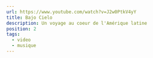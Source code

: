 ```yaml
---
url: https://www.youtube.com/watch?v=J2w0PtkV4yY
title: Bajo Cielo
description: Un voyage au coeur de l'Amérique latine
position: 2
tags:
  - video
  - musique
---
```

